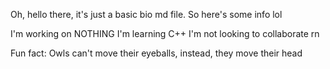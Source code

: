 Oh, hello there, it's just a basic bio md file. So here's some info lol

I'm working on NOTHING
I'm learning C++
I'm not looking to collaborate rn

Fun fact: Owls can't move their eyeballs, instead, they move their head
